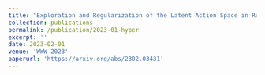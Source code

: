 ```yaml
---
title: "Exploration and Regularization of the Latent Action Space in Recommendation"
collection: publications
permalink: /publication/2023-01-hyper
excerpt: ''
date: 2023-02-01
venue: 'WWW 2023'
paperurl: 'https://arxiv.org/abs/2302.03431'
---
```

